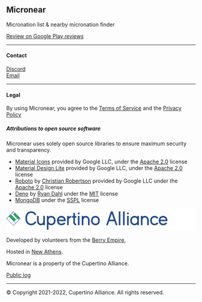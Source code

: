 <section>
  <h1> Micronear </h1>
  <p>Micronation list & nearby micronation finder</p>
  <a href="https://play.google.com/store/apps/details?id=xyz.berrykingdom.micronear" target="_blank" class="nodecoration" id="mnpage__website">
    <span class="chip">
      <span>Review on Google Play</span>
      <i class="material-icons">reviews</i>
    </span>
  </a>
</section>
<hr>
<section>
  <h4> Contact </h4>
  <a href="https://discord.com/invite/7FFunBaT6m">Discord</a> <br>
  <a href="mailto:general@cupertinoalliance.ca">Email</a> <br>
</section>
<hr>
<section>
  <h4> Legal </h4>
  <p>By using Micronear, you agree to the <a href="terms">Terms of Service</a> and the <a href="privacy">Privacy Policy</a></p>
  <h5>Attributions to open source software</h5>
  <p>Micronear uses solely open source libraries to ensure maximum security and transparency.</p>
  <ul>
    <li>
      <a href="https://fonts.google.com/icons?selected=Material+Icons">Material Icons</a> provided by Google LLC, under the <a href="https://www.apache.org/licenses/LICENSE-2.0.html">Apache 2.0</a> license
    </li>
    <li>
      <a href="https://getmdl.io/ ">Material Design Lite</a> provided by Google LLC, under the <a href="https://www.apache.org/licenses/LICENSE-2.0.html">Apache 2.0</a> license
    </li>
    <li>
      <a href="https://fonts.google.com/specimen/Roboto">Roboto</a> by <a href="https://fonts.google.com/?query=Christian+Robertson">Christian Robertson</a> provided by Google LLC under the <a href="https://www.apache.org/licenses/LICENSE-2.0.html">Apache 2.0</a> license
    </li>
    <li>
      <a href="https://deno.land/">Deno</a> by <a href="https://github.com/ry">Ryan Dahl</a> under the <a href="https://github.com/denoland/deno/blob/main/LICENSE.md">MIT</a> license
    </li>
    <li>
      <a href="https://www.mongodb.com/">MongoDB</a> under the <a href="https://www.mongodb.com/licensing/server-side-public-license">SSPL</a> license
    </li>
  </ul>
</section>
<section>
  <img src="/images/cupertinoalliance.png">
</section>
<section>
  <p>Developed by volunteers from the <a href="/micronation?m=RR">Berry Empire</a>, </p>
  <p>Hosted in <a href="/micronation?m=FNNA">New Athens</a>.</p>
  <p>Micronear is a property of the Cupertino Alliance.</p>
  <p><a href="log">Public log</a></p>
  <hr>
  <p>&copy; Copyright 2021-2022, Cupertino Alliance. All rights reserved. </p>
</section>